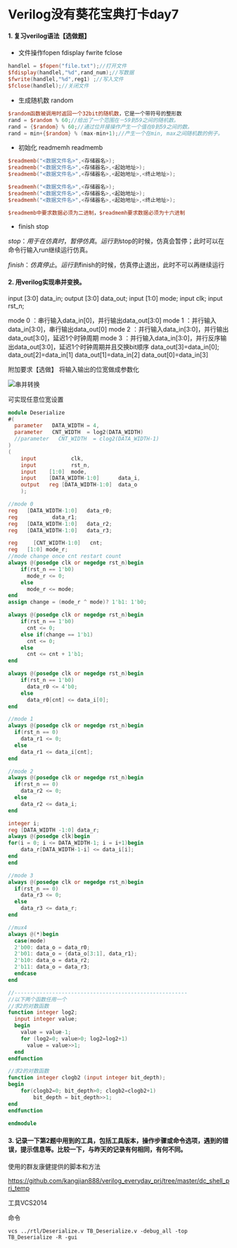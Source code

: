 # Verilog没有葵花宝典打卡day7

#### 1. 复习verilog语法【选做题】

- 文件操作fopen fdisplay fwrite fclose

```verilog
handlel = $fopen("file.txt");//打开文件
$fdisplay(handlel,"%d",rand_num);//写数据
$fwrite(handlel,"%d",reg1) ;//写入文件
$fclose(handlel);//关闭文件
```

- 生成随机数 random

```verilog
$random函数被调用时返回一个32bit的随机数，它是一个带符号的整形数
rand = $random % 60;//给出了一个范围在－59到59之间的随机数。
rand = {$random} % 60;//通过位并接操作产生一个值在0到59之间的数。
rand = min+{$random} % (max-min+1);//产生一个在min, max之间随机数的例子。
```

- 初始化 readmemh readmemb

```verilog
$readmemb("<数据文件名>",<存储器名>);
$readmemb("<数据文件名>",<存储器名>,<起始地址>);
$readmemb("<数据文件名>",<存储器名>,<起始地址>,<终止地址>);

$readmemh("<数据文件名>",<存储器名>);
$readmemh("<数据文件名>",<存储器名>,<起始地址>);
$readmemh("<数据文件名>",<存储器名>,<起始地址>,<终止地址>);

$readmemb中要求数据必须为二进制，$readmemh要求数据必须为十六进制
```

- finish stop

$stop：用于在仿真时，暂停仿真。运行到$stop的时候，仿真会暂停；此时可以在命令行输入run继续运行仿真。

$finish：仿真停止。运行到$finish的时候，仿真停止退出，此时不可以再继续运行

#### 2. 用verilog实现串并变换。
input [3:0] data_in;
output [3:0] data_out;
input [1:0] mode;
input clk;
input rst_n;

mode 0 ：串行输入data_in[0]，并行输出data_out[3:0]
mode 1 ：并行输入data_in[3:0]，串行输出data_out[0]
mode 2 ：并行输入data_in[3:0]，并行输出data_out[3:0]，延迟1个时钟周期
mode 3 ：并行输入data_in[3:0]，并行反序输出data_out[3:0]，延迟1个时钟周期并且交换bit顺序
data_out[3]=data_in[0]; 
data_out[2]=data_in[1]
data_out[1]=data_in[2]
data_out[0]=data_in[3]

附加要求【选做】
将输入输出的位宽做成参数化

![串并转换](https://wx4.sinaimg.cn/large/006C4SD7ly1g2kv76k9j7j30uz05smx0.jpg)

可实现任意位宽设置

```verilog
module Deserialize
#(
  parameter   DATA_WIDTH = 4,
  parameter   CNT_WIDTH  = log2(DATA_WIDTH)
  //parameter   CNT_WIDTH  = clog2(DATA_WIDTH-1)
)
(
    input           clk,
    input           rst_n,
    input    [1:0]  mode,
    input    [DATA_WIDTH-1:0]      data_i,
    output   reg [DATA_WIDTH-1:0]  data_o
    );

//mode 0
reg   [DATA_WIDTH-1:0]   data_r0;
reg           data_r1;
reg   [DATA_WIDTH-1:0]   data_r2;
reg   [DATA_WIDTH-1:0]   data_r3;

reg     [CNT_WIDTH-1:0]   cnt;
reg   [1:0] mode_r;
//mode change once cnt restart count
always @(posedge clk or negedge rst_n)begin
    if(rst_n == 1'b0)
      mode_r <= 0;
    else 
      mode_r <= mode;
end
assign change = (mode_r ^ mode)? 1'b1: 1'b0;

always @(posedge clk or negedge rst_n)begin
    if(rst_n == 1'b0)
      cnt <= 0;
    else if(change == 1'b1)
      cnt <= 0;
    else
      cnt <= cnt + 1'b1;
end

always @(posedge clk or negedge rst_n)begin
    if(rst_n == 1'b0)
      data_r0 <= 4'b0;
    else
      data_r0[cnt] <= data_i[0];
end

//mode 1
always @(posedge clk or negedge rst_n)begin
  if(rst_n == 0)
    data_r1 <= 0;
  else
    data_r1 <= data_i[cnt]; 
end

//mode 2
always @(posedge clk or negedge rst_n)begin
  if(rst_n == 0)
    data_r2 <= 0;
  else 
    data_r2 <= data_i;
end

integer i;
reg [DATA_WIDTH -1:0] data_r;
always @(posedge clk)begin
for(i = 0; i <= DATA_WIDTH-1; i = i+1)begin
    data_r[DATA_WIDTH-1-i] <= data_i[i];
end
end

//mode 3
always @(posedge clk or negedge rst_n)begin
  if(rst_n == 0)
    data_r3 <= 0;
  else  
    data_r3 <= data_r;
end

//mux4
always @(*)begin
  case(mode)
  2'b00: data_o = data_r0;
  2'b01: data_o = {data_o[3:1], data_r1};
  2'b10: data_o = data_r2;
  2'b11: data_o = data_r3;
  endcase
end

//-------------------------------------------------------
//以下两个函数任用一个
//求2的对数函数
function integer log2;
  input integer value;
  begin
    value = value-1;
    for (log2=0; value>0; log2=log2+1)
      value = value>>1;
  end
endfunction

//求2的对数函数
function integer clogb2 (input integer bit_depth);
begin
    for(clogb2=0; bit_depth>0; clogb2=clogb2+1)
        bit_depth = bit_depth>>1;
end
endfunction
    
endmodule
```



#### 3. 记录一下第2题中用到的工具，包括工具版本，操作步骤或命令选项，遇到的错误，提示信息等。比较一下，与昨天的记录有何相同，有何不同。

使用的群友康健提供的脚本和方法

<https://github.com/kangjian888/verilog_everyday_prj/tree/master/dc_shell_prj_temp>

工具VCS2014

命令

```shell
vcs ../rtl/Deserialize.v TB_Deserialize.v -debug_all -top TB_Deserialize -R -gui
```


